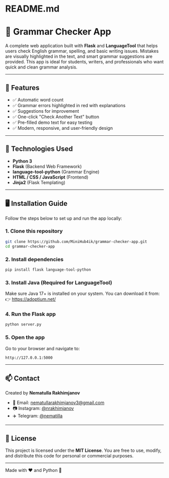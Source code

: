 # README.md

# 📝 Grammar Checker App

A complete web application built with **Flask** and **LanguageTool** that helps users check English grammar, spelling, and basic writing issues. Mistakes are visually highlighted in the text, and smart grammar suggestions are provided. This app is ideal for students, writers, and professionals who want quick and clean grammar analysis.

---

## 🚀 Features

- ✅ Automatic word count
- ✅ Grammar errors highlighted in red with explanations
- ✅ Suggestions for improvement
- ✅ One-click "Check Another Text" button
- ✅ Pre-filled demo text for easy testing
- ✅ Modern, responsive, and user-friendly design

---

## 🔧 Technologies Used

- **Python 3**
- **Flask** (Backend Web Framework)
- **language-tool-python** (Grammar Engine)
- **HTML / CSS / JavaScript** (Frontend)
- **Jinja2** (Flask Templating)

---

## 🖥️ Installation Guide

Follow the steps below to set up and run the app locally:

### 1. Clone this repository

```bash
git clone https://github.com/MiniHub4ik/grammar-checker-app.git
cd grammar-checker-app
```

### 2. Install dependencies

```bash
pip install flask language-tool-python
```

### 3. Install Java (Required for LanguageTool)

Make sure Java 17+ is installed on your system.
You can download it from:
👉 https://adoptium.net/

### 4. Run the Flask app

```bash
python server.py
```

### 5. Open the app

Go to your browser and navigate to:
```
http://127.0.0.1:5000
```


---

## 📫 Contact

Created by **Nematulla Rakhimjanov**

- 📧 Email: [nematullarakhimjanov3@gmail.com](mailto:nematullarakhimjanov3@gmail.com)
- 📷 Instagram: [@nrakhimjanov](https://www.instagram.com/nrakhimjanov/)
- ✈️ Telegram: [@nematilla](https://t.me/nematilla)

---

## 📄 License

This project is licensed under the **MIT License**. You are free to use, modify, and distribute this code for personal or commercial purposes.

---

Made with ❤️ and Python 🐍
